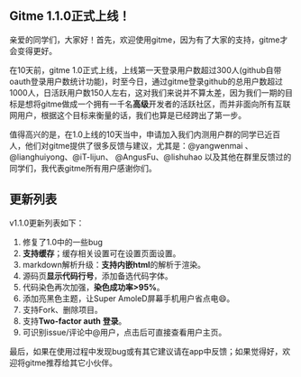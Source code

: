 ## Gitme 1.1.0正式上线！

亲爱的同学们，大家好！首先，欢迎使用gitme，因为有了大家的支持，gitme才会变得更好。

在10天前，gitme 1.0正式上线，上线第一天登录用户数超过300人(github自带oauth登录用户数统计功能)，时至今日，通过gitme登录github的总用户数超过1000人，日活跃用户数150人左右，这对我们来说并不算太差，因为我们一期的目标是想将gitme做成一个拥有一千名**高级**开发者的活跃社区，而并非面向所有互联网用户，根据这个目标来衡量的话，我们也算是已经跨出了第一步。

值得高兴的是，在1.0上线的10天当中，申请加入我们内测用户群的同学已近百人，他们对gitme提供了很多反馈与建议，尤其是：@yangwenmai 、@lianghuiyong、@iT-lijun、 @AngusFu、@lishuhao 以及其他在群里反馈过的同学们，我代表gitme所有用户感谢你们。

## 更新列表

v1.1.0更新列表如下：

1. 修复了1.0中的一些bug
2. **支持缓存**；缓存相关设置可在设置页面设置。
3. markdown解析升级：**支持内嵌html**的解析于渲染。
4. 源码页**显示代码行号**，添加备选代码字体。
5. 代码染色再次加强，**染色成功率>95%**。
6. 添加亮黑色主题，让Super AmoleD屏幕手机用户省点电😄。
7. 支持Fork、删除项目。
8. 支持**Two-factor auth 登录**。
9. 可识别issue/评论中@用户，点击后可直接查看用户主页。

最后，如果在使用过程中发现bug或有其它建议请在app中反馈；如果觉得好，欢迎将gitme推荐给其它小伙伴。














